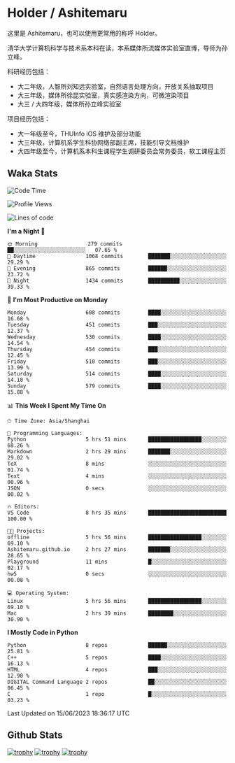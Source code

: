 # Holder / Ashitemaru

这里是 Ashitemaru，也可以使用更常用的称呼 Holder。

清华大学计算机科学与技术系本科在读，本系媒体所流媒体实验室直博，导师为孙立峰。

科研经历包括：

- 大二年级，人智所刘知远实验室，自然语言处理方向，开放关系抽取项目
- 大三年级，媒体所徐昆实验室，真实感渲染方向，可微渲染项目
- 大三 / 大四年级，媒体所孙立峰实验室

项目经历包括：

- 大一年级至今，THUInfo iOS 维护及部分功能
- 大三年级，计算机系学生科协网络部副主席，技能引导文档维护
- 大四年级至今，计算机系本科生课程学生调研委员会常务委员，软工课程主页

## Waka Stats

<!--START_SECTION:waka-->
![Code Time](http://img.shields.io/badge/Code%20Time-933%20hrs%2052%20mins-blue)

![Profile Views](http://img.shields.io/badge/Profile%20Views-8-blue)

![Lines of code](https://img.shields.io/badge/From%20Hello%20World%20I%27ve%20Written-2.7%20million%20lines%20of%20code-blue)

**I'm a Night 🦉** 

```text
🌞 Morning                279 commits         ██░░░░░░░░░░░░░░░░░░░░░░░   07.65 % 
🌆 Daytime                1068 commits        ███████░░░░░░░░░░░░░░░░░░   29.29 % 
🌃 Evening                865 commits         ██████░░░░░░░░░░░░░░░░░░░   23.72 % 
🌙 Night                  1434 commits        ██████████░░░░░░░░░░░░░░░   39.33 % 
```
📅 **I'm Most Productive on Monday** 

```text
Monday                   608 commits         ████░░░░░░░░░░░░░░░░░░░░░   16.68 % 
Tuesday                  451 commits         ███░░░░░░░░░░░░░░░░░░░░░░   12.37 % 
Wednesday                530 commits         ████░░░░░░░░░░░░░░░░░░░░░   14.54 % 
Thursday                 454 commits         ███░░░░░░░░░░░░░░░░░░░░░░   12.45 % 
Friday                   510 commits         ███░░░░░░░░░░░░░░░░░░░░░░   13.99 % 
Saturday                 514 commits         ████░░░░░░░░░░░░░░░░░░░░░   14.10 % 
Sunday                   579 commits         ████░░░░░░░░░░░░░░░░░░░░░   15.88 % 
```


📊 **This Week I Spent My Time On** 

```text
🕑︎ Time Zone: Asia/Shanghai

💬 Programming Languages: 
Python                   5 hrs 51 mins       █████████████████░░░░░░░░   68.26 % 
Markdown                 2 hrs 29 mins       ███████░░░░░░░░░░░░░░░░░░   29.02 % 
TeX                      8 mins              ░░░░░░░░░░░░░░░░░░░░░░░░░   01.74 % 
Text                     4 mins              ░░░░░░░░░░░░░░░░░░░░░░░░░   00.96 % 
JSON                     0 secs              ░░░░░░░░░░░░░░░░░░░░░░░░░   00.02 % 

🔥 Editors: 
VS Code                  8 hrs 35 mins       █████████████████████████   100.00 % 

🐱‍💻 Projects: 
offline                  5 hrs 56 mins       █████████████████░░░░░░░░   69.10 % 
Ashitemaru.github.io     2 hrs 27 mins       ███████░░░░░░░░░░░░░░░░░░   28.65 % 
Playground               11 mins             █░░░░░░░░░░░░░░░░░░░░░░░░   02.17 % 
hw5                      0 secs              ░░░░░░░░░░░░░░░░░░░░░░░░░   00.08 % 

💻 Operating System: 
Linux                    5 hrs 56 mins       █████████████████░░░░░░░░   69.10 % 
Mac                      2 hrs 39 mins       ████████░░░░░░░░░░░░░░░░░   30.90 % 
```

**I Mostly Code in Python** 

```text
Python                   8 repos             ██████░░░░░░░░░░░░░░░░░░░   25.81 % 
C++                      5 repos             ████░░░░░░░░░░░░░░░░░░░░░   16.13 % 
HTML                     4 repos             ███░░░░░░░░░░░░░░░░░░░░░░   12.90 % 
DIGITAL Command Language 2 repos             ██░░░░░░░░░░░░░░░░░░░░░░░   06.45 % 
C                        1 repo              █░░░░░░░░░░░░░░░░░░░░░░░░   03.23 % 
```




 Last Updated on 15/06/2023 18:36:17 UTC
<!--END_SECTION:waka-->

## Github Stats

[![trophy](https://github-profile-trophy.vercel.app/?username=Ashitemaru&column=7)](https://github.com/Ashitemaru)
[![trophy](https://github-readme-stats.vercel.app/api?username=Ashitemaru&show_icons=true&include_all_commits=true)](https://github.com/Ashitemaru)
[![trophy](https://github-readme-stats.vercel.app/api/top-langs/?username=Ashitemaru&layout=compact)](https://github.com/Ashitemaru)

<!--
**Ashitemaru/Ashitemaru** is a ✨ _special_ ✨ repository because its `README.md` (this file) appears on your GitHub profile.

Here are some ideas to get you started:

- 🔭 I’m currently working on ...
- 🌱 I’m currently learning ...
- 👯 I’m looking to collaborate on ...
- 🤔 I’m looking for help with ...
- 💬 Ask me about ...
- 📫 How to reach me: ...
- 😄 Pronouns: ...
- ⚡ Fun fact: ...
-->
